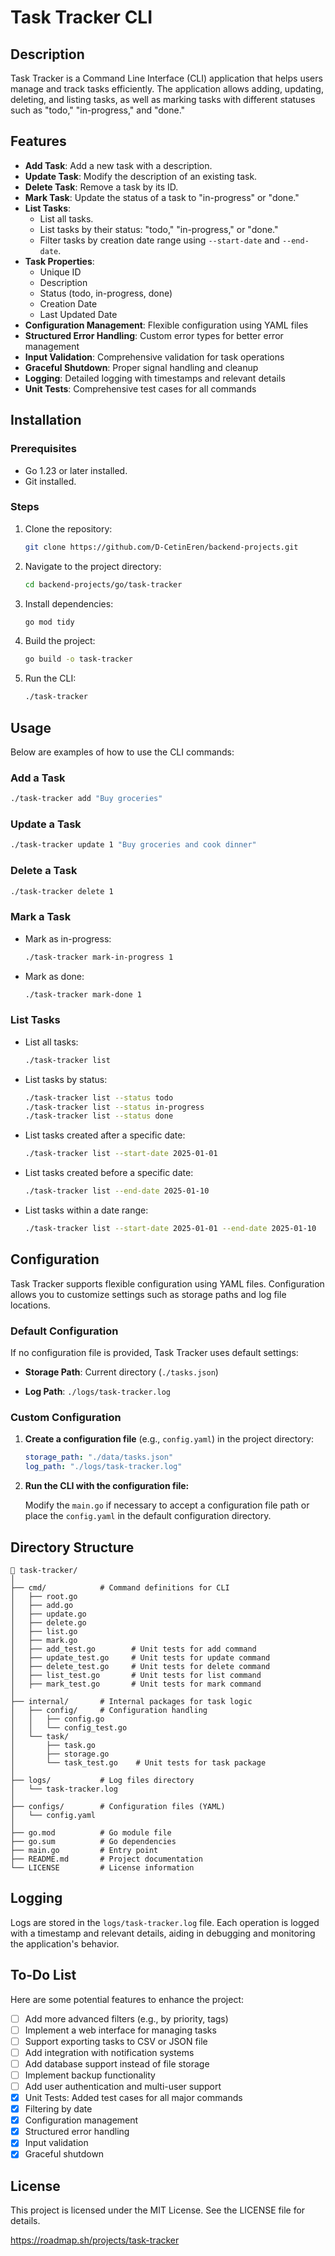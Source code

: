 # Task Tracker CLI

## Description

Task Tracker is a Command Line Interface (CLI) application that helps users manage and track tasks efficiently. The application allows adding, updating, deleting, and listing tasks, as well as marking tasks with different statuses such as "todo," "in-progress," and "done."

## Features

- **Add Task**: Add a new task with a description.
- **Update Task**: Modify the description of an existing task.
- **Delete Task**: Remove a task by its ID.
- **Mark Task**: Update the status of a task to "in-progress" or "done."
- **List Tasks**:
  - List all tasks.
  - List tasks by their status: "todo," "in-progress," or "done."
  - Filter tasks by creation date range using `--start-date` and `--end-date`.
- **Task Properties**:
  - Unique ID
  - Description
  - Status (todo, in-progress, done)
  - Creation Date
  - Last Updated Date
- **Configuration Management**: Flexible configuration using YAML files
- **Structured Error Handling**: Custom error types for better error management
- **Input Validation**: Comprehensive validation for task operations
- **Graceful Shutdown**: Proper signal handling and cleanup
- **Logging**: Detailed logging with timestamps and relevant details
- **Unit Tests**: Comprehensive test cases for all commands

## Installation

### Prerequisites

- Go 1.23 or later installed.
- Git installed.

### Steps

1. Clone the repository:
   ```bash
   git clone https://github.com/D-CetinEren/backend-projects.git
   ```
2. Navigate to the project directory:
   ```bash
   cd backend-projects/go/task-tracker
   ```
3. Install dependencies:
   ```bash
   go mod tidy
   ```
4. Build the project:
   ```bash
   go build -o task-tracker
   ```
5. Run the CLI:
   ```bash
   ./task-tracker
   ```

## Usage

Below are examples of how to use the CLI commands:

### Add a Task

```bash
./task-tracker add "Buy groceries"
```

### Update a Task

```bash
./task-tracker update 1 "Buy groceries and cook dinner"
```

### Delete a Task

```bash
./task-tracker delete 1
```

### Mark a Task

- Mark as in-progress:
  ```bash
  ./task-tracker mark-in-progress 1
  ```
- Mark as done:
  ```bash
  ./task-tracker mark-done 1
  ```

### List Tasks

- List all tasks:
  ```bash
  ./task-tracker list
  ```
- List tasks by status:
  ```bash
  ./task-tracker list --status todo
  ./task-tracker list --status in-progress
  ./task-tracker list --status done
  ```
- List tasks created after a specific date:
  ```bash
  ./task-tracker list --start-date 2025-01-01
  ```
- List tasks created before a specific date:
  ```bash
  ./task-tracker list --end-date 2025-01-10
  ```
- List tasks within a date range:
  ```bash
  ./task-tracker list --start-date 2025-01-01 --end-date 2025-01-10
  ```

## Configuration

Task Tracker supports flexible configuration using YAML files. Configuration allows you to customize settings such as storage paths and log file locations.

### Default Configuration

If no configuration file is provided, Task Tracker uses default settings:

- **Storage Path**: Current directory (`./tasks.json`)

- **Log Path**: `./logs/task-tracker.log`

### Custom Configuration

1. **Create a configuration file** (e.g., `config.yaml`) in the project directory:
   ```yaml
   storage_path: "./data/tasks.json"
   log_path: "./logs/task-tracker.log"
   ```

2. **Run the CLI with the configuration file:**

   Modify the `main.go` if necessary to accept a configuration file path or place the `config.yaml` in the default configuration directory.

## Directory Structure
```plaintext
📂 task-tracker/
│
├── cmd/            # Command definitions for CLI
│   ├── root.go
│   ├── add.go
│   ├── update.go
│   ├── delete.go
│   ├── list.go
│   ├── mark.go
│   ├── add_test.go        # Unit tests for add command
│   ├── update_test.go     # Unit tests for update command
│   ├── delete_test.go     # Unit tests for delete command
│   ├── list_test.go       # Unit tests for list command
│   ├── mark_test.go       # Unit tests for mark command
│
├── internal/       # Internal packages for task logic
│   ├── config/     # Configuration handling
│   │   ├── config.go
│   │   └── config_test.go
│   └── task/
│       ├── task.go
│       ├── storage.go
│       └── task_test.go    # Unit tests for task package
│
├── logs/           # Log files directory
│   └── task-tracker.log
│
├── configs/        # Configuration files (YAML)
│   └── config.yaml
│
├── go.mod          # Go module file
├── go.sum          # Go dependencies
├── main.go         # Entry point
├── README.md       # Project documentation
└── LICENSE         # License information
```

## Logging


Logs are stored in the `logs/task-tracker.log` file. Each operation is logged with a timestamp and relevant details, aiding in debugging and monitoring the application's behavior.

## To-Do List

Here are some potential features to enhance the project:

- [ ] Add more advanced filters (e.g., by priority, tags)
- [ ] Implement a web interface for managing tasks
- [ ] Support exporting tasks to CSV or JSON file
- [ ] Add integration with notification systems
- [ ] Add database support instead of file storage
- [ ] Implement backup functionality
- [ ] Add user authentication and multi-user support
- [X] Unit Tests: Added test cases for all major commands
- [X] Filtering by date
- [X] Configuration management
- [X] Structured error handling
- [X] Input validation
- [X] Graceful shutdown

## License

This project is licensed under the MIT License. See the LICENSE file for details.

https://roadmap.sh/projects/task-tracker

